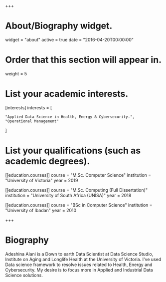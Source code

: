 +++
# About/Biography widget.
widget = "about"
active = true
date = "2016-04-20T00:00:00"

# Order that this section will appear in.
weight = 5

# List your academic interests.
[interests]
  interests = [
    
    "Applied Data Science in Health, Energy & Cybersecurity.",
    "Operational Management"

  ]

# List your qualifications (such as academic degrees).
[[education.courses]]
    course = "M.Sc. Computer Science"
  institution = "University of Victoria"
  year = 2019
  


[[education.courses]]
   course = "M.Sc. Computing (Full Dissertation)"
  institution = "University of South Africa (UNISA)"
  year = 2018


[[education.courses]]
course = "BSc in Computer Science"
  institution = "University of Ibadan"
  year = 2010

 
+++

# Biography
Adeshina Alani is a Down to earth Data Scientist at Data Science Studio, Institute on Aging and Longlife Health at the University of Victoria. I've used Data science framework to resolve issues related to Health, Energy and Cybersecurity. My desire is to focus more in Applied and Industrial Data Science solutions.


